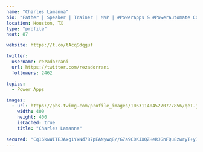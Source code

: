 ```yaml
---
name: "Charles Lamanna"
bio: "Father | Speaker | Trainer | MVP | #PowerApps & #PowerAutomate Community Super User | YouTuber Right-pointing triangle http://youtube.com/c/rezadorrani | Learn - Share - Clockwise rightwards and leftwards open circle arrows"
location: Houston, TX
type: "profile"
heat: 87

website: https://t.co/tAcqSdqguf

twitter:
  username: rezadorrani
  url: https://twitter.com/rezadorrani
  followers: 2462

topics:
  - Power Apps

images:
  - url: https://pbs.twimg.com/profile_images/1063114045270777856/qeT-jpWr_400x400.jpg
    width: 400
    height: 400
    isCached: true
    title: "Charles Lamanna"

secured: "Cq16kwWITEJAxg1YxNd787pEANywq8//G7a9C0KJXQZHeRJGnFQu8zwryT+y79e11BFa6J3Cllzc+s2BELE54g8akH9j5HNkBQEsfgQ60O4YRkHr9eXDxS9DN7KVJE9A1bKewY7hwEGnJt+clnMUfTu4BFNOy/pJgvvHUPh3AvXmGLqhAlllFjGMFZzR2ZQL5zocv9D3CpimLsVXSoVVUXqKxucD6jei5voHUM5gW8d77UE8/pYTvqli1bFJjXSV+1SRg94WD3HgT5KSxwmmnuwARgB2qnboTwxsoWROPPqmTLh4HxWrpiMryUcc1TWuCA1UGCy1nBAoWlOx2Nuq/JZqp9aDL+CwccXckh9yRcVTVSKdXKvdy0dkK7ayeOG5QLRN79hR37kfCxUAe8EPSJRpC53Wch1Af4rDCOFLWsg=;IEJwOyhLN2JP6VwIAfWjog=="
---
```



